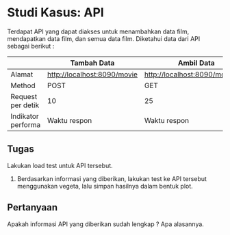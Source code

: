 # Studi Kasus: API

Terdapat API yang dapat diakses untuk menambahkan data film, mendapatkan data film, dan semua data film. Diketahui data dari API sebagai berikut :

|                    | Tambah Data                   | Ambil Data                        |Ambil Semua Data                |
|---                 |---                            |---                                |---                             |
| Alamat             | <http://localhost:8090/movie> |<http://localhost:8090/movie/{id>} | <http://localhost:8090/movies> |
| Method             |POST                           | GET                               |GET                             |
| Request per detik  | 10                            | 25                                |20                              |
| Indikator performa | Waktu respon                  |Waktu respon                       |Waktu respon                    |

## Tugas

Lakukan load test untuk API tersebut.

1. Berdasarkan informasi yang diberikan, lakukan test ke API tersebut menggunakan vegeta, lalu simpan hasilnya dalam bentuk plot.

## Pertanyaan

Apakah informasi API yang diberikan sudah lengkap ? Apa alasannya.
